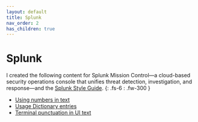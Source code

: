 ```yaml
---
layout: default
title: Splunk
nav_order: 2
has_children: true
---
```


# Splunk

I created the following content for Splunk Mission Control—a cloud-based security operations console that unifies threat detection, investigation, and response—and the [Splunk Style Guide](https://docs.splunk.com/Documentation/StyleGuide/current/StyleGuide/Howtouse).
{: .fs-6 : .fw-300 }

- [Using numbers in text](/portfolio/Numbers)
- [Usage Dictionary entries](/portfolio/UsageDictionaryEntries)
- [Terminal punctuation in UI text](/portfolio/TerminalPunctuation)
